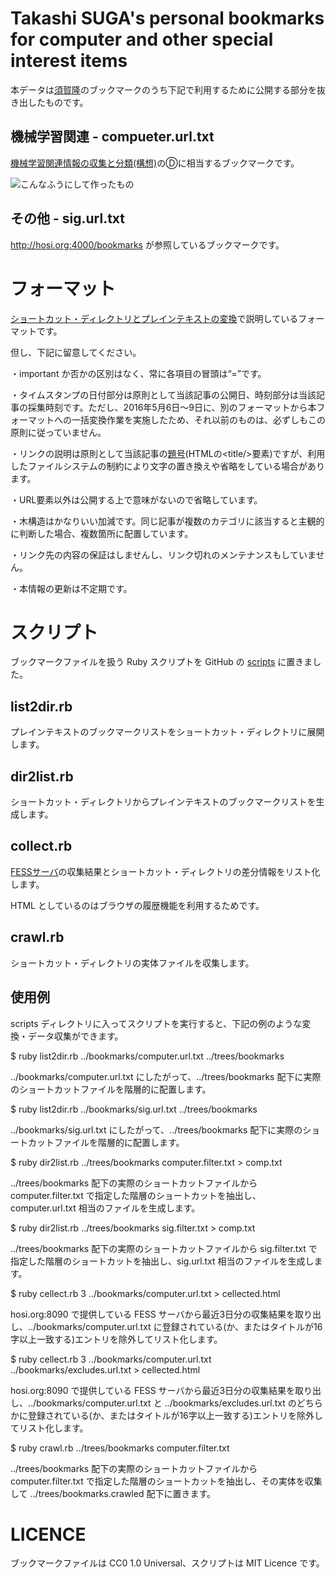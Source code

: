 Takashi SUGA's personal bookmarks for computer and other special interest items
===============================================================================

本データは[須賀隆](http://hosi.org:3000/TakashiSuga.ttl)のブックマークのうち下記で利用するために公開する部分を抜き出したものです。

## 機械学習関連 - compueter.url.txt

[機械学習関連情報の収集と分類(構想)](http://qiita.com/suchowan/items/459062590f7134dfc138)のⒹに相当するブックマークです。

![こんなふうにして作ったもの](https://qiita-image-store.s3.amazonaws.com/0/144985/95d8f8f2-831c-19b8-7c67-de2973a7b0f6.png)

## その他 - sig.url.txt

http://hosi.org:4000/bookmarks が参照しているブックマークです。

# フォーマット

[ショートカット・ディレクトリとプレインテキストの変換](http://qiita.com/suchowan/items/6556756d2e816c7255b7#3-%E3%82%B7%E3%83%A7%E3%83%BC%E3%83%88%E3%82%AB%E3%83%83%E3%83%88%E3%83%87%E3%82%A3%E3%83%AC%E3%82%AF%E3%83%88%E3%83%AA%E3%83%97%E3%83%AC%E3%82%A4%E3%83%B3%E3%83%86%E3%82%AD%E3%82%B9%E3%83%88)で説明しているフォーマットです。

但し、下記に留意してください。

・important か否かの区別はなく、常に各項目の冒頭は“=”です。

・タイムスタンプの日付部分は原則として当該記事の公開日、時刻部分は当該記事の採集時刻です。ただし、2016年5月6日～9日に、別のフォーマットから本フォーマットへの一括変換作業を実施したため、それ以前のものは、必ずしもこの原則に従っていません。

・リンクの説明は原則として当該記事の[題号](https://ja.wikibooks.org/wiki/%E8%91%97%E4%BD%9C%E6%A8%A9%E6%B3%95%E7%AC%AC20%E6%9D%A1)(HTMLの&lt;title/&gt;要素)ですが、利用したファイルシステムの制約により文字の置き換えや省略をしている場合があります。

・URL要素以外は公開する上で意味がないので省略しています。

・木構造はかなりいい加減です。同じ記事が複数のカテゴリに該当すると主観的に判断した場合、複数箇所に配置しています。

・リンク先の内容の保証はしませんし、リンク切れのメンテナンスもしていません。

・本情報の更新は不定期です。

# スクリプト

ブックマークファイルを扱う Ruby スクリプトを GitHub の [scripts](https://github.com/suchowan/bookmarks/tree/master/scripts) に置きました。

## list2dir.rb

プレインテキストのブックマークリストをショートカット・ディレクトリに展開します。

## dir2list.rb

ショートカット・ディレクトリからプレインテキストのブックマークリストを生成します。

## collect.rb

[FESSサーバ](http://hosi.org:8090)の収集結果とショートカット・ディレクトリの差分情報をリスト化します。

HTML としているのはブラウザの履歴機能を利用するためです。

## crawl.rb

ショートカット・ディレクトリの実体ファイルを収集します。

## 使用例

scripts ディレクトリに入ってスクリプトを実行すると、下記の例のような変換・データ収集ができます。

 $ ruby list2dir.rb ../bookmarks/computer.url.txt ../trees/bookmarks

../bookmarks/computer.url.txt にしたがって、../trees/bookmarks 配下に実際のショートカットファイルを階層的に配置します。

 $ ruby list2dir.rb ../bookmarks/sig.url.txt ../trees/bookmarks

../bookmarks/sig.url.txt にしたがって、../trees/bookmarks 配下に実際のショートカットファイルを階層的に配置します。

 $ ruby dir2list.rb ../trees/bookmarks computer.filter.txt > comp.txt

../trees/bookmarks 配下の実際のショートカットファイルから computer.filter.txt で指定した階層のショートカットを抽出し、computer.url.txt 相当のファイルを生成します。

 $ ruby dir2list.rb ../trees/bookmarks sig.filter.txt > comp.txt

../trees/bookmarks 配下の実際のショートカットファイルから sig.filter.txt で指定した階層のショートカットを抽出し、sig.url.txt 相当のファイルを生成します。

 $ ruby cellect.rb 3 ../bookmarks/computer.url.txt > cellected.html

hosi.org:8090 で提供している FESS サーバから最近3日分の収集結果を取り出し、../bookmarks/computer.url.txt に登録されている(か、またはタイトルが16字以上一致する)エントリを除外してリスト化します。

 $ ruby cellect.rb 3 ../bookmarks/computer.url.txt ../bookmarks/excludes.url.txt > cellected.html

hosi.org:8090 で提供している FESS サーバから最近3日分の収集結果を取り出し、../bookmarks/computer.url.txt と ../bookmarks/excludes.url.txt のどちらかに登録されている(か、またはタイトルが16字以上一致する)エントリを除外してリスト化します。

 $ ruby crawl.rb  ../trees/bookmarks computer.filter.txt

../trees/bookmarks 配下の実際のショートカットファイルから computer.filter.txt で指定した階層のショートカットを抽出し、その実体を収集して ../trees/bookmarks.crawled 配下に置きます。

# LICENCE

  ブックマークファイルは CC0 1.0 Universal、スクリプトは MIT Licence です。


